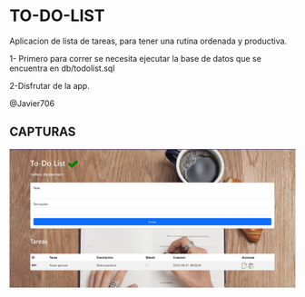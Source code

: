 # TO-DO-LIST
Aplicacion de lista de tareas, para tener una rutina ordenada y productiva.

1- Primero para correr se necesita ejecutar la base de datos que se encuentra en
db/todolist.sql

2-Disfrutar de la app.

@Javier706
## CAPTURAS
![Alt text](Screenshot/Home.png)